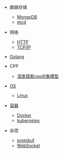 * 数据存储
  * [MongoDB](datastorage/MongoDB/MongoDB.md)
  * [etcd](datastorage/etcd/README.md)

* 网络
  * [HTTP](network/http/README.md)
  * [TCP/IP](network/tcpip.md)

* [Golang](golang/README.md)

* CPP
  * [深度探索cpp对象模型](cpp/深度探索cpp对象模型.md)

* [OS](OS/README.md)
  * [Linux](OS/Linux/README.md)

* [容器](container/README.md)
  * [Docker](container/docker/README.md)
  * [kubernetes](container/kubernetes/README.md)

* 杂项
  * [protobuf](sundry/protobuf/README.md)
  * [WebSocket](sundry/WebSocket/README.md)
